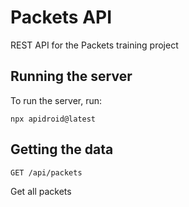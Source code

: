 # Packets API

REST API for the Packets training project

## Running the server

To run the server, run:

```
npx apidroid@latest
```

## Getting the data

`GET /api/packets`

Get all packets
